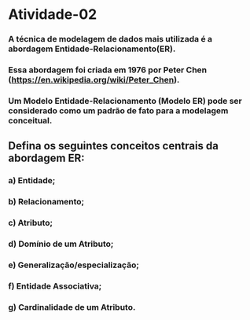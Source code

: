 # Atividade-02

### A técnica de modelagem de dados mais utilizada é a abordagem Entidade-Relacionamento(ER).
### Essa abordagem foi criada em 1976 por Peter Chen (https://en.wikipedia.org/wiki/Peter_Chen).
### Um Modelo Entidade-Relacionamento (Modelo ER) pode ser considerado como um padrão de fato para a modelagem conceitual.

## Defina os seguintes conceitos centrais da abordagem ER:

### a) Entidade;
### b) Relacionamento;
### c) Atributo;
### d) Domínio de um Atributo;
### e) Generalização/especialização;
### f) Entidade Associativa;
### g) Cardinalidade de um Atributo.